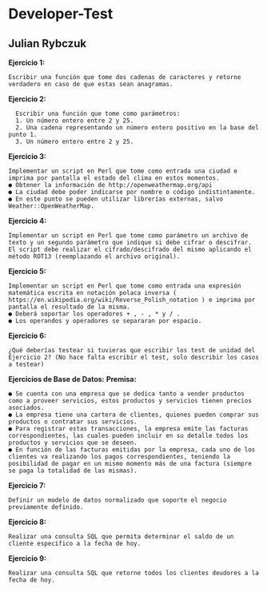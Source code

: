 # Developer-Test

## Julian Rybczuk

**Ejercicio 1:**

	Escribir una función que tome dos cadenas de caracteres y retorne verdadero en caso de que estas sean anagramas.

**Ejercicio 2:**

	  Escribir una función que tome como parámetros:
	  1. Un número entero entre 2 y 25.
	  2. Una cadena representando un número entero positivo en la base del punto 1.
	  3. Un número entero entre 2 y 25.

**Ejercicio 3:**
	
	Implementar un script en Perl que tome como entrada una ciudad e imprima por pantalla el estado del clima en estos momentos.
	● Obtener la información de http://openweathermap.org/api
	● La ciudad debe poder indicarse por nombre o código indistintamente.
	● En este punto se pueden utilizar librerías externas, salvo Weather::OpenWeatherMap.

**Ejercicio 4:**

	Implementar un script en Perl que tome como parámetro un archivo de texto y un segundo parámetro que indique si debe cifrar o descifrar.
	El script debe realizar el cifrado/descifrado del mismo aplicando el método ROT13 (reemplazando el archivo original).

**Ejercicio 5:**

	Implementar un script en Perl que tome como entrada una expresión matemática escrita en notación polaca inversa ( https://en.wikipedia.org/wiki/Reverse_Polish_notation ) e imprima por pantalla el resultado de la misma.
	● Deberá soportar los operadores + , - , * y / .
	● Los operandos y operadores se separaran por espacio.

**Ejercicio 6:**

	¿Qué deberías testear si tuvieras que escribir los test de unidad del Ejercicio 2? (No hace falta escribir el test, solo describir los casos a testear)

**Ejercicios de Base de Datos:**
**Premisa:**

	● Se cuenta con una empresa que se dedica tanto a vender productos como a proveer servicios, estos productos y servicios tienen precios asociados.
	● La empresa tiene una cartera de clientes, quienes pueden comprar sus productos o contratar sus servicios.
	● Para registrar estas transacciones, la empresa emite las facturas correspondientes, las cuales pueden incluir en su detalle todos los productos y servicios que se deseen.
	● En función de las facturas emitidas por la empresa, cada uno de los clientes va realizando los pagos correspondientes, teniendo la posibilidad de pagar en un mismo momento más de una factura (siempre se paga la totalidad de las mismas).

**Ejercicio 7:**

	Definir un modelo de datos normalizado que soporte el negocio previamente definido.

**Ejercicio 8:**

	Realizar una consulta SQL que permita determinar el saldo de un cliente específico a la fecha de hoy.

**Ejercicio 9:**

	Realizar una consulta SQL que retorne todos los clientes deudores a la fecha de hoy.
